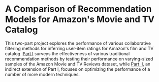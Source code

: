 # A Comparison of Recommendation Models for Amazon's Movie and TV Catalog
This two-part project explores the performance of various collaborative filtering methods for inferring user-item ratings for Amazon's film and TV catalog. [Part I](https://github.com/yang-qiao/amazon-movie-recommendation/tree/master/part-01) surveys the effectiveness of various traditional recommendation methods by testing their performance on varying-sized samples of the Amazon Movie and TV Reviews dataset, while [Part II](https://github.com/yang-qiao/amazon-movie-recommendation/tree/master/part-02), an indirect extension of Part I, focuses on optimizing the performance of a number of more modern techniques.
